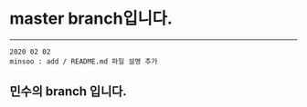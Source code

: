 # master branch입니다.

---

    2020 02 02 
    minsoo : add / README.md 파일 설명 추가 

## 민수의 branch 입니다. 